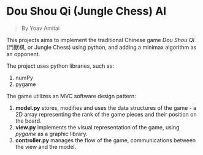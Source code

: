 # Dou Shou Qi (Jungle Chess) AI
> By Yoav Amitai
>
This projects aims to implement the traditional Chinese game *Dou Shou Qi* (鬥獸棋, or Jungle Chess) using python, and adding a minimax algorithm as an opponent.

The project uses python libraries, such as:
 1. numPy
 2. pygame

The game utilizes an MVC software design pattern:
 1. **model.py** stores, modifies and uses the data structures of the game - a 2D array representing the rank of the game pieces and their position on the board.
 2. **view.py** implements the visual representation of the game, using _pygame_ as a graphic library.
 3. **controller.py** manages the flow of the game, communications between the view and the model.


